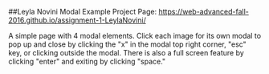 ##Leyla Novini Modal Example
Project Page: https://web-advanced-fall-2016.github.io/assignment-1-LeylaNovini/

A simple page with 4 modal elements.  Click each image for its own modal to pop up and close by clicking the "x" in the modal top right corner, "esc" key, or clicking outside the modal.  There is also a full screen feature by clicking "enter" and exiting by clicking "space."

